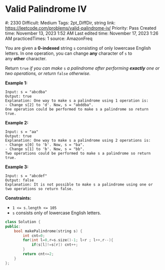 # Valid Palindrome IV

#: 2330
Difficult: Medium
Tags: 2pt_DiffDir, string
link: https://leetcode.com/problems/valid-palindrome-iv/
Priority: Pass
Created time: November 13, 2023 1:52 AM
Last edited time: November 17, 2023 1:26 AM
practicedTimes: 1
source: AmazonFreq

You are given a **0-indexed** string `s` consisting of only lowercase English letters. In one operation, you can change **any** character of `s` to any **other** character.

Return `true` *if you can make* `s` *a palindrome after performing **exactly** one or two operations, or return* `false` *otherwise.*

**Example 1:**

```
Input: s = "abcdba"
Output: true
Explanation: One way to make s a palindrome using 1 operation is:
- Change s[2] to 'd'. Now, s = "abddba".
One operation could be performed to make s a palindrome so return true.

```

**Example 2:**

```
Input: s = "aa"
Output: true
Explanation: One way to make s a palindrome using 2 operations is:
- Change s[0] to 'b'. Now, s = "ba".
- Change s[1] to 'b'. Now, s = "bb".
Two operations could be performed to make s a palindrome so return true.

```

**Example 3:**

```
Input: s = "abcdef"
Output: false
Explanation: It is not possible to make s a palindrome using one or two operations so return false.

```

**Constraints:**

- `1 <= s.length <= 105`
- `s` consists only of lowercase English letters.

```cpp
class Solution {
public:
    bool makePalindrome(string s) {
        int cnt=0;
        for(int l=0,r=s.size()-1; l<r ; l++,r--){
            if(s[l]!=s[r]) cnt++;
        }
        return cnt<=2;
    }
};
```